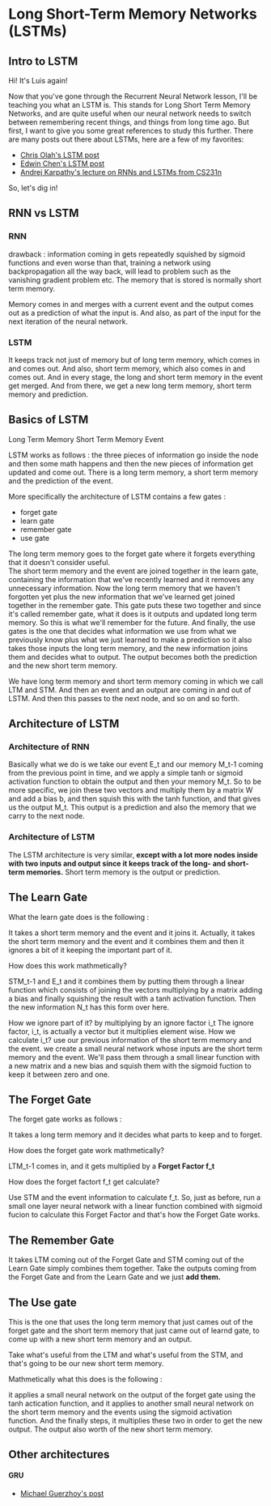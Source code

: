 # Long Short-Term Memory Networks (LSTMs)


## Intro to LSTM

Hi! It's Luis again!

Now that you've gone through the Recurrent Neural Network lesson, I'll be teaching you what an LSTM is. This stands for Long Short Term Memory Networks, and are quite useful when our neural network needs to switch between remembering recent things, and things from long time ago. But first, I want to give you some great references to study this further. There are many posts out there about LSTMs, here are a few of my favorites:

* [Chris Olah's LSTM post](http://colah.github.io/posts/2015-08-Understanding-LSTMs/)
* [Edwin Chen's LSTM post](http://blog.echen.me/2017/05/30/exploring-lstms/)
* [Andrej Karpathy's lecture on RNNs and LSTMs from CS231n](https://www.youtube.com/watch?v=iX5V1WpxxkY)

So, let's dig in!



## RNN vs LSTM

### RNN
drawback : information coming in gets repeatedly squished by sigmoid functions and even worse than that, training a network using backpropagation all the way back, will lead to problem such as the vanishing gradient problem etc.  The memory that is stored is normally short term memory. 

Memory comes in and merges with a current event and the output comes out as a prediction of what the input is. And also, as part of the input for the next iteration of the neural network. 

### LSTM

It keeps track not just of memory but of long term memory, which comes in and comes out. And also, short term memory, which also comes in and comes out. And in every stage, the long and short term memory in the event get merged. And from there, we get a new long term memory, short term memory and prediction. 



## Basics of LSTM

Long Term Memory
Short Term Memory
Event

LSTM works as follows : 
the three pieces of information go inside the node and then some math happens and then the new pieces of information get updated and come out. There is a long term memory, a short term memory and the prediction of the event. 

More specifically the architecture of LSTM contains a few gates : 

* forget gate
* learn gate
* remember gate
* use gate 

The long term memory goes to the forget gate where it forgets everything that it doesn't consider useful.  
The short term memory and the event are joined together in the learn gate, containing the information that we've recently  learned and it  removes any unnecessary information. 
Now the long term memory that we haven't forgotten yet plus the new  information that we've learned get joined together in the remember gate. This gate puts these two together and since it's called remember gate, what it does is it outputs and updated long term memory. So this is what we'll remember for the future. 
And finally, the use gates is the one that decides what information we use from what we previously know plus what we just learned to make a prediction so it also takes those inputs the long term memory, and the new information joins them and decides what to output. 
The output becomes both the prediction and the new short term memory.  

We have long term memory and short term memory coming in which we call LTM and STM. And then an event and an output are coming in and out of LSTM. And then this passes to the next node, and so on and so forth. 

## Architecture of LSTM

### Architecture of RNN
Basically what we do is we take our event E_t and our memory M_t-1 coming from the previous point in time, and we apply a simple tanh or sigmoid activation function to obtain the output and then your memory M_t. So to be more specific, we join these two vectors and multiply them by a matrix W and add a bias b, and then squish this with the tanh function, and that gives us the output M_t. This output is a prediction and also the memory that we carry to the next node. 

### Architecture of LSTM 
The LSTM architecture is very similar, __except with a lot more nodes inside with two inputs and output since it keeps track of the long- and short-term memories.__ Short term memory is the output or prediction. 



## The Learn Gate
What the learn gate does is the following :

It takes a short term memory and the event and it joins it. Actually, it takes the short term memory and the event and it combines them and then it ignores a bit of it keeping the important part of it. 

How does this work mathmetically?

STM_t-1 and E_t and it combines them by putting them through a linear function which consists of joining the vectors multiplying by a matrix adding a bias and finally squishing the result with a tanh activation function. Then the new information N_t has this form over here. 
 
How we ignore part of it? by multiplying by an ignore factor i_t
The ignore factor, i_t, is actually a vector but it multiplies element wise.
How we calculate i_t? use our previous information of the short term memory and the event. we create a small neural network whose inputs are the short term memory and the event. We'll pass them through a small linear function with a new matrix and  a new bias and squish them with the sigmoid fuction to keep it between zero and one. 


## The Forget Gate

The forget gate works as follows :

It takes a long term memory and it decides what parts to keep and to forget.  

How does the forget gate work mathmetically?

LTM_t-1 comes in, and it gets multiplied by a __Forget Factor f_t__

How does the forget factort f_t get calculate? 

Use STM and the event information to calculate f_t. So, just as before, run a small one layer neural network with a linear function combined with sigmoid fucion to calculate this Forget Factor and that's how the Forget Gate works.



## The Remember Gate

It takes LTM coming out of the Forget Gate and STM coming out of the Learn Gate simply combines them together. Take the outputs coming from the Forget Gate and from the Learn Gate and we just __add them.__ 




## The Use gate 

This is the one that uses the long term memory that just cames out of the forget gate and the short term memory that just came out of learnd gate, to come up with a new short term memory and an output. 

Take what's useful from the LTM  and what's useful from the STM, and that's going to be our new short term memory. 

Mathmetically what this does is the following : 

it applies a small neural network on the output of the forget gate using the tanh actication function, and it applies to another small neural network on the short term memory and the events using the sigmoid activation function. And the finally steps, it multiplies these two in order to get the new output. The output also worth of the new short term memory.





## Other architectures

#### GRU
* [Michael Guerzhoy's post](http://www.cs.toronto.edu/~guerzhoy/321/lec/W09/rnn_gated.pdf)




















